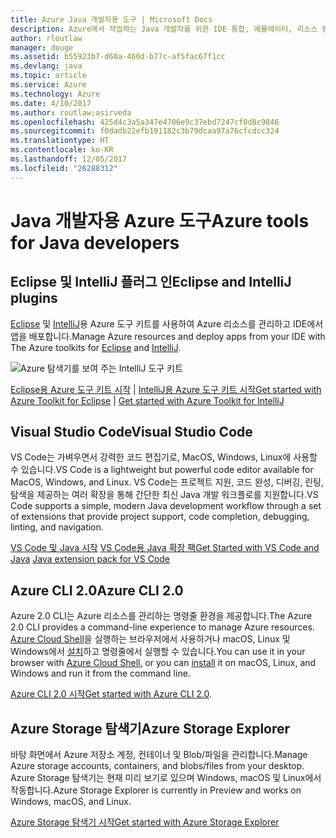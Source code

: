 ```yaml
---
title: Azure Java 개발자용 도구 | Microsoft Docs
description: Azure에서 작업하는 Java 개발자를 위한 IDE 통합, 에뮬레이터, 리소스 탐색기 및 명령줄 인터페이스입니다.
author: rloutlaw
manager: douge
ms.assetid: b55923b7-d60a-460d-b77c-af5fac67f1cc
ms.devlang: java
ms.topic: article
ms.service: Azure
ms.technology: Azure
ms.date: 4/10/2017
ms.author: routlaw;asirveda
ms.openlocfilehash: 425d4c3a5a347e4706e9c37ebd7247cf0d8c9846
ms.sourcegitcommit: f0dadb22efb191182c3b79dcaa97a76cfcdcc324
ms.translationtype: HT
ms.contentlocale: ko-KR
ms.lasthandoff: 12/05/2017
ms.locfileid: "26288312"
---
```

# <a name="azure-tools-for-java-developers"></a><span data-ttu-id="ca860-103">Java 개발자용 Azure 도구</span><span class="sxs-lookup"><span data-stu-id="ca860-103">Azure tools for Java developers</span></span>

## <a name="eclipse-and-intellij-plugins"></a><span data-ttu-id="ca860-104">Eclipse 및 IntelliJ 플러그 인</span><span class="sxs-lookup"><span data-stu-id="ca860-104">Eclipse and IntelliJ plugins</span></span>

<span data-ttu-id="ca860-105">[Eclipse](eclipse/azure-toolkit-for-eclipse.md) 및 [IntelliJ](intellij/azure-toolkit-for-intellij.md)용 Azure 도구 키트를 사용하여 Azure 리소스를 관리하고 IDE에서 앱을 배포합니다.</span><span class="sxs-lookup"><span data-stu-id="ca860-105">Manage Azure resources and deploy apps from your IDE with The Azure toolkits for [Eclipse](eclipse/azure-toolkit-for-eclipse.md) and [IntelliJ](intellij/azure-toolkit-for-intellij.md).</span></span>   

![Azure 탐색기를 보여 주는 IntelliJ 도구 키트](media/intelliJ-azure-explorer.png)

<span data-ttu-id="ca860-107">[Eclipse용 Azure 도구 키트 시작](https://docs.microsoft.com/azure/app-service-web/app-service-web-eclipse-create-hello-world-web-app) | [IntelliJ용 Azure 도구 키트 시작](https://docs.microsoft.com/azure/app-service-web/app-service-web-intellij-create-hello-world-web-app)</span><span class="sxs-lookup"><span data-stu-id="ca860-107">[Get started with Azure Toolkit for Eclipse](https://docs.microsoft.com/azure/app-service-web/app-service-web-eclipse-create-hello-world-web-app) | [Get started with Azure Toolkit for IntelliJ](https://docs.microsoft.com/azure/app-service-web/app-service-web-intellij-create-hello-world-web-app)</span></span> 

## <a name="visual-studio-code"></a><span data-ttu-id="ca860-108">Visual Studio Code</span><span class="sxs-lookup"><span data-stu-id="ca860-108">Visual Studio Code</span></span>

<span data-ttu-id="ca860-109">VS Code는 가벼우면서 강력한 코드 편집기로, MacOS, Windows, Linux에 사용할 수 있습니다.</span><span class="sxs-lookup"><span data-stu-id="ca860-109">VS Code is a lightweight but powerful code editor available for MacOS, Windows, and Linux.</span></span> <span data-ttu-id="ca860-110">VS Code는 프로젝트 지원, 코드 완성, 디버깅, 린팅, 탐색을 제공하는 여러 확장을 통해 간단한 최신 Java 개발 워크플로를 지원합니다.</span><span class="sxs-lookup"><span data-stu-id="ca860-110">VS Code supports a simple, modern Java development workflow through a set of extensions that provide project support, code completion, debugging, linting, and navigation.</span></span>

<span data-ttu-id="ca860-111">[VS Code 및 Java 시작](https://code.visualstudio.com/docs/java)
[VS Code용 Java 확장 팩](https://code.visualstudio.com/docs/java/extensions)</span><span class="sxs-lookup"><span data-stu-id="ca860-111">[Get Started with VS Code and Java](https://code.visualstudio.com/docs/java)
[Java extension pack for VS Code](https://code.visualstudio.com/docs/java/extensions)</span></span>  

## <a name="azure-cli-20"></a><span data-ttu-id="ca860-112">Azure CLI 2.0</span><span class="sxs-lookup"><span data-stu-id="ca860-112">Azure CLI 2.0</span></span>

<span data-ttu-id="ca860-113">Azure 2.0 CLI는 Azure 리소스를 관리하는 명령줄 환경을 제공합니다.</span><span class="sxs-lookup"><span data-stu-id="ca860-113">The Azure 2.0 CLI provides a command-line experience to manage Azure resources.</span></span> <span data-ttu-id="ca860-114">[Azure Cloud Shell](https://docs.microsoft.com/azure/cloud-shell/overview)을 실행하는 브라우저에서 사용하거나 macOS, Linux 및 Windows에서 [설치](https://docs.microsoft.com/cli/azure/install-azure-cli)하고 명령줄에서 실행할 수 있습니다.</span><span class="sxs-lookup"><span data-stu-id="ca860-114">You can use it in your browser with [Azure Cloud Shell](https://docs.microsoft.com/azure/cloud-shell/overview), or you can [install](https://docs.microsoft.com/cli/azure/install-azure-cli) it on macOS, Linux, and Windows and run it from the command line.</span></span>

<span data-ttu-id="ca860-115">[Azure CLI 2.0 시작](https://docs.microsoft.com/cli/azure/get-started-with-azure-cli)</span><span class="sxs-lookup"><span data-stu-id="ca860-115">[Get started with Azure CLI 2.0](https://docs.microsoft.com/cli/azure/get-started-with-azure-cli).</span></span>

## <a name="azure-storage-explorer"></a><span data-ttu-id="ca860-116">Azure Storage 탐색기</span><span class="sxs-lookup"><span data-stu-id="ca860-116">Azure Storage Explorer</span></span> 

<span data-ttu-id="ca860-117">바탕 화면에서 Azure 저장소 계정, 컨테이너 및 Blob/파일을 관리합니다.</span><span class="sxs-lookup"><span data-stu-id="ca860-117">Manage Azure storage accounts, containers, and blobs/files from your desktop.</span></span> <span data-ttu-id="ca860-118">Azure Storage 탐색기는 현재 미리 보기로 있으며 Windows, macOS 및 Linux에서 작동합니다.</span><span class="sxs-lookup"><span data-stu-id="ca860-118">Azure Storage Explorer is currently in Preview and works on Windows, macOS, and Linux.</span></span>

[<span data-ttu-id="ca860-119">Azure Storage 탐색기 시작</span><span class="sxs-lookup"><span data-stu-id="ca860-119">Get started with Azure Storage Explorer</span></span>](https://docs.microsoft.com/azure/vs-azure-tools-storage-manage-with-storage-explorer)